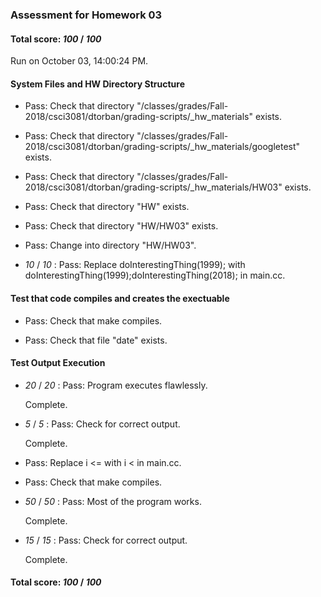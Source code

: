 ### Assessment for Homework 03

#### Total score: _100_ / _100_

Run on October 03, 14:00:24 PM.


#### System Files and HW Directory Structure

+ Pass: Check that directory "/classes/grades/Fall-2018/csci3081/dtorban/grading-scripts/_hw_materials" exists.

+ Pass: Check that directory "/classes/grades/Fall-2018/csci3081/dtorban/grading-scripts/_hw_materials/googletest" exists.

+ Pass: Check that directory "/classes/grades/Fall-2018/csci3081/dtorban/grading-scripts/_hw_materials/HW03" exists.

+ Pass: Check that directory "HW" exists.

+ Pass: Check that directory "HW/HW03" exists.

+ Pass: Change into directory "HW/HW03".

+  _10_ / _10_ : Pass: Replace doInterestingThing(1999); with doInterestingThing(1999);doInterestingThing(2018); in main.cc.




#### Test that code compiles and creates the exectuable

+ Pass: Check that make compiles.



+ Pass: Check that file "date" exists.


#### Test Output Execution

+  _20_ / _20_ : Pass: Program executes flawlessly.

    Complete.



+  _5_ / _5_ : Pass: Check for correct output.

    Complete.



+ Pass: Replace i <= with i < in main.cc.



+ Pass: Check that make compiles.



+  _50_ / _50_ : Pass: Most of the program works.

    Complete.



+  _15_ / _15_ : Pass: Check for correct output.

    Complete.



#### Total score: _100_ / _100_

